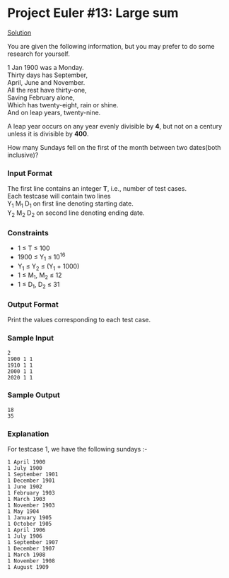 # Project Euler #13: Large sum

[Solution](https://github.com/zhaohanson1/project_euler_plus/blob/master/019%20-%20Counting%20Sundays/solution.py)

You are given the following information, but you may prefer to do some research for yourself.

1 Jan 1900 was a Monday.    
Thirty days has September,    
April, June and November.  
All the rest have thirty-one,   
Saving February alone,   
Which has twenty-eight, rain or shine.  
And on leap years, twenty-nine. 

A leap year occurs on any year evenly divisible by **4**, but not on a century unless it is divisible by **400**.

How many Sundays fell on the first of the month between two dates(both inclusive)?

### Input Format

The first line contains an integer **T**, i.e., number of test cases.   
Each testcase will contain two lines    
Y<sub>1</sub> M<sub>1</sub> D<sub>1</sub> on first line denoting starting date.   
Y<sub>2</sub> M<sub>2</sub> D<sub>2</sub> on second line denoting ending date.    

### Constraints
- 1 &le; T &le; 100
- 1900 &le; Y<sub>1</sub> &le; 10<sup>16</sup>
- Y<sub>1</sub> &le; Y<sub>2</sub> &le; (Y<sub>1</sub> + 1000)
- 1 &le; M<sub>1</sub>, M<sub>2</sub> &le; 12
- 1 &le; D<sub>1</sub>, D<sub>2</sub> &le; 31

### Output Format

Print the values corresponding to each test case.

### Sample Input

```
2
1900 1 1
1910 1 1
2000 1 1
2020 1 1
```

### Sample Output

```
18
35
```

### Explanation

For testcase 1, we have the following sundays :-

```
1 April 1900
1 July 1900
1 September 1901
1 December 1901
1 June 1902
1 February 1903
1 March 1903
1 November 1903
1 May 1904
1 January 1905
1 October 1905
1 April 1906
1 July 1906
1 September 1907 
1 December 1907
1 March 1908
1 November 1908
1 August 1909
```

